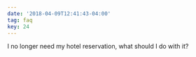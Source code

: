 ```yaml
---
date: '2018-04-09T12:41:43-04:00'
tag: faq
key: 24
---
```

I no longer need my hotel reservation, what should I do with it?
